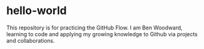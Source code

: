 # hello-world
This repository is for practicing the GitHub Flow.
I am Ben Woodward, learning to code and applying my growing knowledge to Github via projects and collaborations. 
